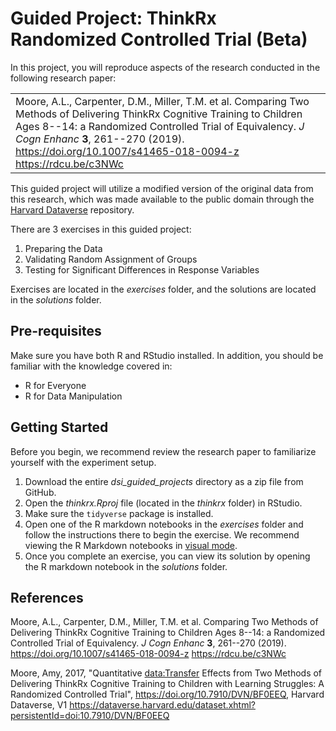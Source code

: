 # Guided Project: ThinkRx Randomized Controlled Trial (Beta)

In this project, you will reproduce aspects of the research conducted in the following research paper:

|                                                                                                                                                                                                                                                                                                    |
|------------------------------------------------------------------------|
| Moore, A.L., Carpenter, D.M., Miller, T.M. et al. Comparing Two Methods of Delivering ThinkRx Cognitive Training to Children Ages 8--14: a Randomized Controlled Trial of Equivalency. *J Cogn Enhanc* **3**, 261--270 (2019). <https://doi.org/10.1007/s41465-018-0094-z> <https://rdcu.be/c3NWc> |

This guided project will utilize a modified version of the original data from this research, which was made available to the public domain through the [Harvard Dataverse](https://dataverse.harvard.edu/) repository.

There are 3 exercises in this guided project:

1.  Preparing the Data
2.  Validating Random Assignment of Groups
3.  Testing for Significant Differences in Response Variables

Exercises are located in the *exercises* folder, and the solutions are located in the *solutions* folder.

## Pre-requisites

Make sure you have both R and RStudio installed. In addition, you should be familiar with the knowledge covered in:

-   R for Everyone
-   R for Data Manipulation

## Getting Started

Before you begin, we recommend review the research paper to familiarize yourself with the experiment setup.

1.  Download the entire *dsi_guided_projects* directory as a zip file from GitHub.
2.  Open the *thinkrx.Rproj* file (located in the *thinkrx* folder) in RStudio.
3.  Make sure the `tidyverse` package is installed.
4.  Open one of the R markdown notebooks in the *exercises* folder and follow the instructions there to begin the exercise. We recommend viewing the R Markdown notebooks in [visual mode](https://rstudio.github.io/visual-markdown-editing/).
5.  Once you complete an exercise, you can view its solution by opening the R markdown notebook in the *solutions* folder.

## References

Moore, A.L., Carpenter, D.M., Miller, T.M. et al. Comparing Two Methods of Delivering ThinkRx Cognitive Training to Children Ages 8--14: a Randomized Controlled Trial of Equivalency. *J Cogn Enhanc* **3**, 261--270 (2019). <https://doi.org/10.1007/s41465-018-0094-z> <https://rdcu.be/c3NWc>

Moore, Amy, 2017, "Quantitative <data:Transfer> Effects from Two Methods of Delivering ThinkRx Cognitive Training to Children with Learning Struggles: A Randomized Controlled Trial", <https://doi.org/10.7910/DVN/BF0EEQ>, Harvard Dataverse, V1 <https://dataverse.harvard.edu/dataset.xhtml?persistentId=doi:10.7910/DVN/BF0EEQ>
